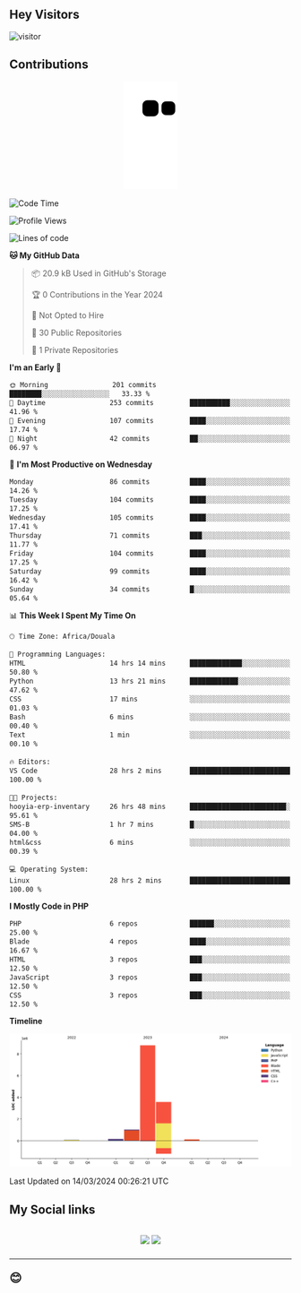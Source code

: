 ## Hey Visitors
![visitor](https://profile-counter.glitch.me/Fotsingboris/count.svg)

## Contributions
<p align="center">
  <img src="https://raw.githubusercontent.com/Fotsingboris/Fotsingboris/output/github-contribution-grid-snake.svg" />
</p>

<!--START_SECTION:waka-->
![Code Time](http://img.shields.io/badge/Code%20Time-877%20hrs%2058%20mins-blue)

![Profile Views](http://img.shields.io/badge/Profile%20Views-0-blue)

![Lines of code](https://img.shields.io/badge/From%20Hello%20World%20I%27ve%20Written-13.7%20million%20lines%20of%20code-blue)

**🐱 My GitHub Data** 

> 📦 20.9 kB Used in GitHub's Storage 
 > 
> 🏆 0 Contributions in the Year 2024
 > 
> 🚫 Not Opted to Hire
 > 
> 📜 30 Public Repositories 
 > 
> 🔑 1 Private Repositories 
 > 
**I'm an Early 🐤** 

```text
🌞 Morning                201 commits         ████████░░░░░░░░░░░░░░░░░   33.33 % 
🌆 Daytime                253 commits         ██████████░░░░░░░░░░░░░░░   41.96 % 
🌃 Evening                107 commits         ████░░░░░░░░░░░░░░░░░░░░░   17.74 % 
🌙 Night                  42 commits          ██░░░░░░░░░░░░░░░░░░░░░░░   06.97 % 
```
📅 **I'm Most Productive on Wednesday** 

```text
Monday                   86 commits          ████░░░░░░░░░░░░░░░░░░░░░   14.26 % 
Tuesday                  104 commits         ████░░░░░░░░░░░░░░░░░░░░░   17.25 % 
Wednesday                105 commits         ████░░░░░░░░░░░░░░░░░░░░░   17.41 % 
Thursday                 71 commits          ███░░░░░░░░░░░░░░░░░░░░░░   11.77 % 
Friday                   104 commits         ████░░░░░░░░░░░░░░░░░░░░░   17.25 % 
Saturday                 99 commits          ████░░░░░░░░░░░░░░░░░░░░░   16.42 % 
Sunday                   34 commits          █░░░░░░░░░░░░░░░░░░░░░░░░   05.64 % 
```


📊 **This Week I Spent My Time On** 

```text
🕑︎ Time Zone: Africa/Douala

💬 Programming Languages: 
HTML                     14 hrs 14 mins      █████████████░░░░░░░░░░░░   50.80 % 
Python                   13 hrs 21 mins      ████████████░░░░░░░░░░░░░   47.62 % 
CSS                      17 mins             ░░░░░░░░░░░░░░░░░░░░░░░░░   01.03 % 
Bash                     6 mins              ░░░░░░░░░░░░░░░░░░░░░░░░░   00.40 % 
Text                     1 min               ░░░░░░░░░░░░░░░░░░░░░░░░░   00.10 % 

🔥 Editors: 
VS Code                  28 hrs 2 mins       █████████████████████████   100.00 % 

🐱‍💻 Projects: 
hooyia-erp-inventary     26 hrs 48 mins      ████████████████████████░   95.61 % 
SMS-B                    1 hr 7 mins         █░░░░░░░░░░░░░░░░░░░░░░░░   04.00 % 
html&css                 6 mins              ░░░░░░░░░░░░░░░░░░░░░░░░░   00.39 % 

💻 Operating System: 
Linux                    28 hrs 2 mins       █████████████████████████   100.00 % 
```

**I Mostly Code in PHP** 

```text
PHP                      6 repos             ██████░░░░░░░░░░░░░░░░░░░   25.00 % 
Blade                    4 repos             ████░░░░░░░░░░░░░░░░░░░░░   16.67 % 
HTML                     3 repos             ███░░░░░░░░░░░░░░░░░░░░░░   12.50 % 
JavaScript               3 repos             ███░░░░░░░░░░░░░░░░░░░░░░   12.50 % 
CSS                      3 repos             ███░░░░░░░░░░░░░░░░░░░░░░   12.50 % 
```



**Timeline**

![Lines of Code chart](https://raw.githubusercontent.com/Fotsingboris/Fotsingboris/main/assets/bar_graph.png)


 Last Updated on 14/03/2024 00:26:21 UTC
<!--END_SECTION:waka-->

<h2>My Social links <h2>
<p align="center">
   <a href="https://linkedin.com/in/Fotsingboris-Mathieu"><img src="https://img.shields.io/badge/linkedin-%230077B5.svg?style=for-the-badge&logo=linkedin&logoColor=white"></a>
   <a href="https://instagram.com/Fotsingboris"><img src="https://img.shields.io/badge/instagram-%23E4405F.svg?style=for-the-badge&logo=Instagram&logoColor=white"></a>
  </p>
<hr>
😊

